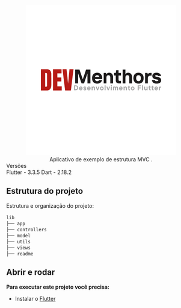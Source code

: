 <div align="center">
  <br>
  <img src="readme/logo.png" alt="DevMenthors">
  <br>
</div>

<div align="center">Aplicativo de exemplo de estrutura MVC .</div>

<div align="left">Versões</div>
<div align="left">
Flutter - 3.3.5
Dart - 2.18.2 </div> 

## Estrutura do projeto

Estrutura e organização do projeto:
```
lib
├── app
├── controllers
├── model
├── utils
├── views
├── readme
```

## Abrir e rodar

**Para executar este projeto você precisa:**

- Instalar o [Flutter](https://flutter.dev/docs/get-started/install)
